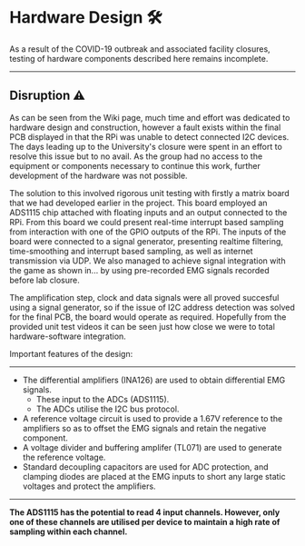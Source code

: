 # Hardware Design :hammer_and_wrench:

As a result of the COVID-19 outbreak and associated facility closures, testing of hardware components described here remains incomplete.

---

## Disruption :warning: 

As can be seen from the Wiki page, much time and effort was dedicated to hardware design and construction, however a fault exists within the final PCB displayed in that the RPi was unable to detect connected I2C devices. The days leading up to the University's closure were spent in an effort to resolve this issue but to no avail. As the group had no access to the equipment or components necessary to continue this work, further development of the hardware was not possible.

The solution to this involved rigorous unit testing with firstly a matrix board that we had developed earlier in the project. This board employed an ADS1115 chip attached with floating inputs and an output connected to the RPi. From this board we could present real-time interrupt based sampling from interaction with one of the GPIO outputs of the RPi. The inputs of the board were connected to a signal generator, presenting realtime filtering, time-smoothing and interrupt based sampling, as well as internet transmission via UDP. We also managed to achieve signal integration with the game as shown in... by using pre-recorded EMG signals recorded before lab closure.

The amplification step, clock and data signals were all proved succesful using a signal generator, so if the issue of I2C address detection was solved for the final PCB, the board would operate as required. Hopefully from the provided unit test videos it can be seen just how close we were to total hardware-software integration. 


Important features of the design:

---

* The differential amplifiers (INA126) are used to obtain differential EMG signals.
   * These input to the ADCs (ADS1115).
   * The ADCs utilise the I2C bus protocol.
* A reference voltage circuit is used to provide a 1.67V reference to the amplifiers so as to offset the EMG signals and retain the negative component.
* A voltage divider and buffering amplifer (TL071) are used to generate the reference voltage.
* Standard decoupling capacitors are used for ADC protection, and clamping diodes are placed at the EMG inputs to short any large static voltages and protect the amplifiers. 

---

**The ADS1115 has the potential to read 4 input channels. However, only one of these channels are utilised per device to maintain a high rate of sampling within each channel.**

